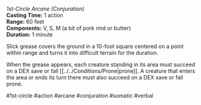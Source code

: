 *1st-Circle Arcane (Conjuration)*  
**Casting Time:** 1 action  
**Range:** 60 feet  
**Components:** V, S, M (a bit of pork rind or butter)  
**Duration:** 1 minute

Slick grease covers the ground in a 10-foot square centered on a point within range and turns it into difficult terrain for the duration.

When the grease appears, each creature standing in its area must succeed on a DEX save or fall [[../../Conditions/Prone|prone]]. A creature that enters the area or ends its turn there must also succeed on a DEX save or fall prone.

#1st-circle #action #arcane #conjuration #somatic #verbal
